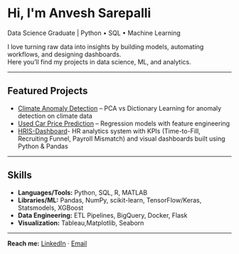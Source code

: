 #  Hi, I'm Anvesh Sarepalli  

 Data Science Graduate | Python • SQL • Machine Learning 

I love turning raw data into insights by building models, automating workflows, and designing dashboards.  
Here you’ll find my projects in data science, ML, and analytics.  

---

## Featured Projects
- [Climate Anomaly Detection](https://github.com/anveshsarepalli21/climate-anomaly-detection) – PCA vs Dictionary Learning for anomaly detection on climate data
- [Used Car Price Prediction](https://github.com/anveshsarepalli21/used-car-price-prediction) – Regression models with feature engineering
- [HRIS-Dashboard](https://github.com/anveshsarepalli21/HRIS-Dashboard)- HR analytics system with KPIs (Time-to-Fill, Recruiting Funnel, Payroll Mismatch) and visual dashboards built using Python & Pandas
<!-- - [Stock Price Prediction](https://github.com/anveshsarepalli21/stock-price-prediction) – ARIMA, GARCH, and KNN models to forecast Google stock -->
<!-- - [MNIST Digit Classifier](https://github.com/anveshsarepalli21/mnist-digit-classifier) – CNN-based digit recognition (0–9) -->
<!--  - [Spotify Data Engineering](https://github.com/anveshsarepalli21/spotify-data-engineering) – ETL pipeline into BigQuery with dashboards -->
 <!-- - [HRIS Analytics](https://github.com/anveshsarepalli21/hris-analytics) – Business-focused analytics for recruitment processes -->

---

##  Skills
- **Languages/Tools:** Python, SQL, R, MATLAB  
- **Libraries/ML:** Pandas, NumPy, scikit-learn, TensorFlow/Keras, Statsmodels, XGBoost  
- **Data Engineering:** ETL Pipelines, BigQuery, Docker, Flask  
- **Visualization:** Tableau,Matplotlib, Seaborn  

---

 **Reach me:** [LinkedIn](https://linkedin.com/in/shanmukh-anvesh-sarepalli) · [Email](mailto:asarepalli01@gmail.com)  
